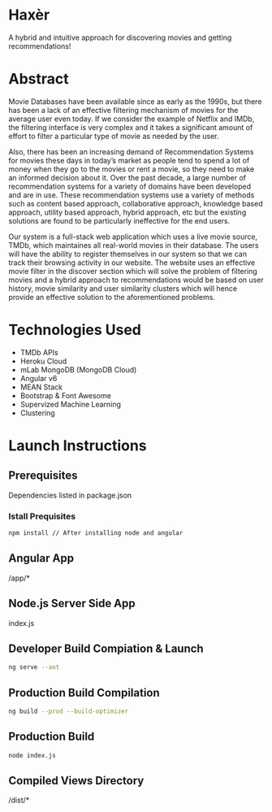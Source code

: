 # Haxèr
A hybrid and intuitive approach for discovering movies and getting recommendations! 

# Abstract
Movie Databases have been available since as early as the 1990s, but there has been a lack of an effective filtering mechanism of movies for the average user even today. If we consider the example of Netflix and IMDb, the filtering interface is very complex and it takes a significant amount of effort to filter a particular type of movie as needed by the user.

Also, there has been an increasing demand of Recommendation Systems for movies these days in today’s market as people tend to spend a lot of money when they go to the movies or rent a movie, so they need to make an informed decision about it. Over the past decade, a large number of recommendation systems for a variety of domains have been developed and are in use. These recommendation systems use a variety of methods such as content based approach, collaborative approach, knowledge based approach, utility based approach, hybrid approach, etc but the existing solutions are found to be particularly ineffective for the end users.

Our system is a full-stack web application which uses a live movie source, TMDb, which maintaines all real-world movies in their database. The users will have the ability to register themselves in our system so that we can track their browsing activity in our website. The website uses an effective movie filter in the discover section which will solve the problem of filtering movies and a hybrid approach to recommendations would be based on user history, movie similarity and user similarity clusters which will hence provide an effective solution to the aforementioned problems.

# Technologies Used
* TMDb APIs
* Heroku Cloud
* mLab MongoDB (MongoDB Cloud)
* Angular v6
* MEAN Stack
* Bootstrap & Font Awesome
* Supervized Machine Learning
* Clustering

# Launch Instructions

## Prerequisites
Dependencies listed in package.json

### Istall Prequisites
```bash
npm install // After installing node and angular
```

## Angular App

/app/*

## Node.js Server Side App 

index.js

## Developer Build Compiation & Launch
```bash
ng serve --aot
```

## Production Build Compilation
```bash
ng build --prod --build-optimizer
```

## Production Build 
```bash
node index.js
```

## Compiled Views Directory

/dist/*

